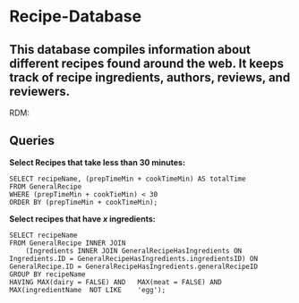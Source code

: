 # Recipe-Database
## This database compiles information about different recipes found around the web. It keeps track of recipe ingredients, authors, reviews, and reviewers.

RDM:



## Queries

__Select Recipes that take less than 30 minutes:__

```
SELECT recipeName, (prepTimeMin + cookTimeMin) AS totalTime
FROM GeneralRecipe
WHERE (prepTimeMin + cookTieMin) < 30
ORDER BY (prepTimeMin + cookTimeMin);
```

__Select recipes that have _x_ ingredients:__

```
SELECT recipeName
FROM GeneralRecipe INNER JOIN 
    (Ingredients INNER JOIN GeneralRecipeHasIngredients ON Ingredients.ID = GeneralRecipeHasIngredients.ingredientsID) ON GeneralRecipe.ID = GeneralRecipeHasIngredients.generalRecipeID
GROUP BY recipeName
HAVING MAX(dairy = FALSE) AND 	MAX(meat = FALSE) AND 	MAX(ingredientName 	NOT LIKE 	'egg');
```
